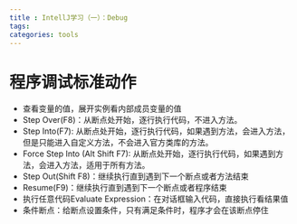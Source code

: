 ```yaml
---
title : IntellJ学习（一）：Debug
tags:
categories: tools
---
```


# 程序调试标准动作
- 查看变量的值，展开实例看内部成员变量的值
- Step Over(F8)：从断点处开始，逐行执行代码，不进入方法。
- Step Into(F7): 从断点处开始，逐行执行代码，如果遇到方法，会进入方法，但是只能进入自定义方法，不会进入官方类库的方法。
- Force Step Into (Alt Shift F7): 从断点处开始，逐行执行代码，如果遇到方法，会进入方法，适用于所有方法。
- Step Out(Shift F8)：继续执行直到遇到下一个断点或者方法结束
- Resume(F9)：继续执行直到遇到下一个断点或者程序结束
- 执行任意代码Evaluate Expression：在对话框输入代码，直接执行看结果值
- 条件断点：给断点设置条件，只有满足条件时，程序才会在该断点停住